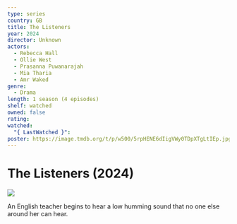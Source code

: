 ```yaml
---
type: series
country: GB
title: The Listeners
year: 2024
director: Unknown
actors:
  - Rebecca Hall
  - Ollie West
  - Prasanna Puwanarajah
  - Mia Tharia
  - Amr Waked
genre:
  - Drama
length: 1 season (4 episodes)
shelf: watched
owned: false
rating:
watched:
  "{ LastWatched }":
poster: https://image.tmdb.org/t/p/w500/5rpHENE6dIigVWy0TDpXTgLtIEp.jpg
---
```


# The Listeners (2024)

![](https://image.tmdb.org/t/p/w500/5rpHENE6dIigVWy0TDpXTgLtIEp.jpg)

An English teacher begins to hear a low humming sound that no one else around her can hear.
